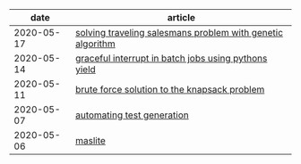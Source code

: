 date | article 
---|---
2020-05-17| [solving traveling salesmans problem with genetic algorithm](content/solving-traveling-salesmans-problem-with-genetic-algorithm/index.html) 
2020-05-14| [graceful interrupt in batch jobs using pythons yield](content/graceful-interrupt-in-batch-jobs-using-pythons-yield/index.html) 
2020-05-11| [brute force solution to the knapsack problem](content/brute-force-solution-to-the-knapsack-problem/index.html) 
2020-05-07| [automating test generation](content/automating-test-generation/index.html) 
2020-05-06| [maslite](content/maslite/index.html) 
